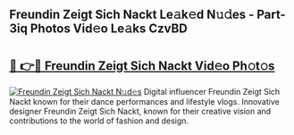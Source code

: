 ## Freundin Zeigt Sich Nackt Le𝚊k𝚎d N𝚞𝚍es - Part-3iq Photos Vid𝚎o Le𝚊ks CzvBD

# <h2><a href="http://fb769o.evod.top/?m=Freundin+Zeigt+Sich+Nackt">🔗 👉🔴 Freundin Zeigt Sich Nackt Vid𝚎o Ph𝚘t𝚘s</a></h2>

[![Freundin Zeigt Sich Nackt N𝚞d𝚎s](https://i.imgur.com/8V9OHl7.gif)](http://fb769o.evod.top/?m=Freundin+Zeigt+Sich+Nackt)
Digital influencer Freundin Zeigt Sich Nackt known for their dance performances and lifestyle vlogs. Innovative designer Freundin Zeigt Sich Nackt, known for their creative vision and contributions to the world of fashion and design. 
